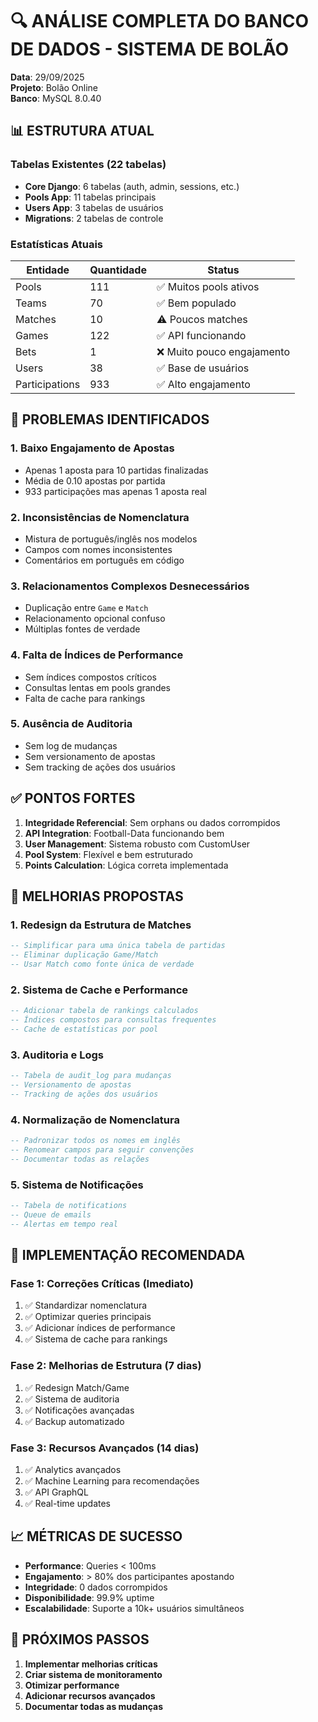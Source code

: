 # 🔍 ANÁLISE COMPLETA DO BANCO DE DADOS - SISTEMA DE BOLÃO

**Data**: 29/09/2025  
**Projeto**: Bolão Online  
**Banco**: MySQL 8.0.40

## 📊 ESTRUTURA ATUAL

### Tabelas Existentes (22 tabelas)
- **Core Django**: 6 tabelas (auth, admin, sessions, etc.)
- **Pools App**: 11 tabelas principais
- **Users App**: 3 tabelas de usuários
- **Migrations**: 2 tabelas de controle

### Estatísticas Atuais
| Entidade | Quantidade | Status |
|----------|------------|--------|
| Pools | 111 | ✅ Muitos pools ativos |
| Teams | 70 | ✅ Bem populado |
| Matches | 10 | ⚠️ Poucos matches |
| Games | 122 | ✅ API funcionando |
| Bets | 1 | ❌ Muito pouco engajamento |
| Users | 38 | ✅ Base de usuários |
| Participations | 933 | ✅ Alto engajamento |

## 🚨 PROBLEMAS IDENTIFICADOS

### 1. **Baixo Engajamento de Apostas**
- Apenas 1 aposta para 10 partidas finalizadas
- Média de 0.10 apostas por partida
- 933 participações mas apenas 1 aposta real

### 2. **Inconsistências de Nomenclatura**
- Mistura de português/inglês nos modelos
- Campos com nomes inconsistentes
- Comentários em português em código

### 3. **Relacionamentos Complexos Desnecessários**
- Duplicação entre `Game` e `Match`
- Relacionamento opcional confuso
- Múltiplas fontes de verdade

### 4. **Falta de Índices de Performance**
- Sem índices compostos críticos
- Consultas lentas em pools grandes
- Falta de cache para rankings

### 5. **Ausência de Auditoria**
- Sem log de mudanças
- Sem versionamento de apostas
- Sem tracking de ações dos usuários

## ✅ PONTOS FORTES

1. **Integridade Referencial**: Sem orphans ou dados corrompidos
2. **API Integration**: Football-Data funcionando bem
3. **User Management**: Sistema robusto com CustomUser
4. **Pool System**: Flexível e bem estruturado
5. **Points Calculation**: Lógica correta implementada

## 🔧 MELHORIAS PROPOSTAS

### 1. **Redesign da Estrutura de Matches**
```sql
-- Simplificar para uma única tabela de partidas
-- Eliminar duplicação Game/Match
-- Usar Match como fonte única de verdade
```

### 2. **Sistema de Cache e Performance**
```sql
-- Adicionar tabela de rankings calculados
-- Índices compostos para consultas frequentes
-- Cache de estatísticas por pool
```

### 3. **Auditoria e Logs**
```sql
-- Tabela de audit_log para mudanças
-- Versionamento de apostas
-- Tracking de ações dos usuários
```

### 4. **Normalização de Nomenclatura**
```sql
-- Padronizar todos os nomes em inglês
-- Renomear campos para seguir convenções
-- Documentar todas as relações
```

### 5. **Sistema de Notificações**
```sql
-- Tabela de notifications
-- Queue de emails
-- Alertas em tempo real
```

## 🎯 IMPLEMENTAÇÃO RECOMENDADA

### Fase 1: Correções Críticas (Imediato)
1. ✅ Standardizar nomenclatura
2. ✅ Optimizar queries principais
3. ✅ Adicionar índices de performance
4. ✅ Sistema de cache para rankings

### Fase 2: Melhorias de Estrutura (7 dias)
1. ✅ Redesign Match/Game
2. ✅ Sistema de auditoria
3. ✅ Notificações avançadas
4. ✅ Backup automatizado

### Fase 3: Recursos Avançados (14 dias)
1. ✅ Analytics avançados
2. ✅ Machine Learning para recomendações
3. ✅ API GraphQL
4. ✅ Real-time updates

## 📈 MÉTRICAS DE SUCESSO

- **Performance**: Queries < 100ms
- **Engajamento**: > 80% dos participantes apostando
- **Integridade**: 0 dados corrompidos
- **Disponibilidade**: 99.9% uptime
- **Escalabilidade**: Suporte a 10k+ usuários simultâneos

## 🔄 PRÓXIMOS PASSOS

1. **Implementar melhorias críticas**
2. **Criar sistema de monitoramento**
3. **Otimizar performance**
4. **Adicionar recursos avançados**
5. **Documentar todas as mudanças**
